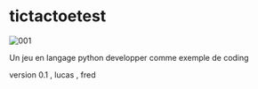 # tictactoetest


![001](https://github.com/user-attachments/assets/b8d384e5-4306-457f-8984-4b89b6ee4ef3)


Un jeu en langage python
developper comme exemple de coding


version 0.1 , lucas , fred

